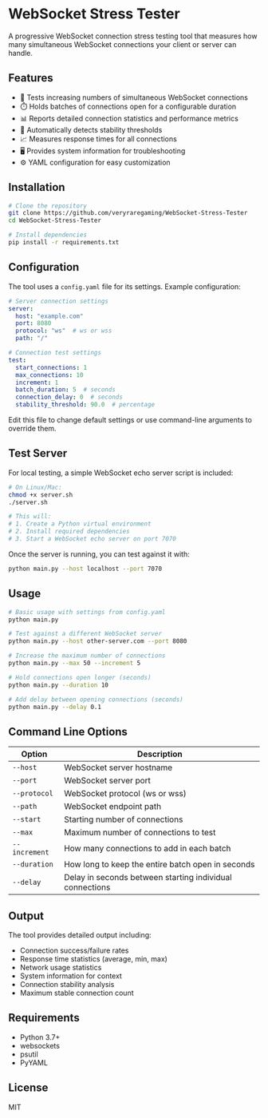 # WebSocket Stress Tester

A progressive WebSocket connection stress testing tool that measures how many simultaneous WebSocket connections your client or server can handle.

## Features

- 🔄 Tests increasing numbers of simultaneous WebSocket connections
- ⏱️ Holds batches of connections open for a configurable duration
- 📊 Reports detailed connection statistics and performance metrics
- 🚦 Automatically detects stability thresholds
- 📈 Measures response times for all connections
- 🖥️ Provides system information for troubleshooting
- ⚙️ YAML configuration for easy customization

## Installation

```bash
# Clone the repository
git clone https://github.com/veryraregaming/WebSocket-Stress-Tester
cd WebSocket-Stress-Tester

# Install dependencies
pip install -r requirements.txt
```

## Configuration

The tool uses a `config.yaml` file for its settings. Example configuration:

```yaml
# Server connection settings
server:
  host: "example.com"
  port: 8080
  protocol: "ws"  # ws or wss
  path: "/"

# Connection test settings
test:
  start_connections: 1
  max_connections: 10
  increment: 1
  batch_duration: 5  # seconds
  connection_delay: 0  # seconds
  stability_threshold: 90.0  # percentage
```

Edit this file to change default settings or use command-line arguments to override them.

## Test Server

For local testing, a simple WebSocket echo server script is included:

```bash
# On Linux/Mac:
chmod +x server.sh
./server.sh

# This will:
# 1. Create a Python virtual environment
# 2. Install required dependencies
# 3. Start a WebSocket echo server on port 7070
```

Once the server is running, you can test against it with:

```bash
python main.py --host localhost --port 7070
```

## Usage

```bash
# Basic usage with settings from config.yaml
python main.py

# Test against a different WebSocket server
python main.py --host other-server.com --port 8080

# Increase the maximum number of connections
python main.py --max 50 --increment 5

# Hold connections open longer (seconds)
python main.py --duration 10

# Add delay between opening connections (seconds)
python main.py --delay 0.1
```

## Command Line Options

| Option | Description |
|--------|-------------|
| `--host` | WebSocket server hostname |
| `--port` | WebSocket server port |
| `--protocol` | WebSocket protocol (ws or wss) |
| `--path` | WebSocket endpoint path |
| `--start` | Starting number of connections |
| `--max` | Maximum number of connections to test |
| `--increment` | How many connections to add in each batch |
| `--duration` | How long to keep the entire batch open in seconds |
| `--delay` | Delay in seconds between starting individual connections |

## Output

The tool provides detailed output including:
- Connection success/failure rates
- Response time statistics (average, min, max)
- Network usage statistics
- System information for context
- Connection stability analysis
- Maximum stable connection count

## Requirements

- Python 3.7+
- websockets
- psutil
- PyYAML

## License

MIT 